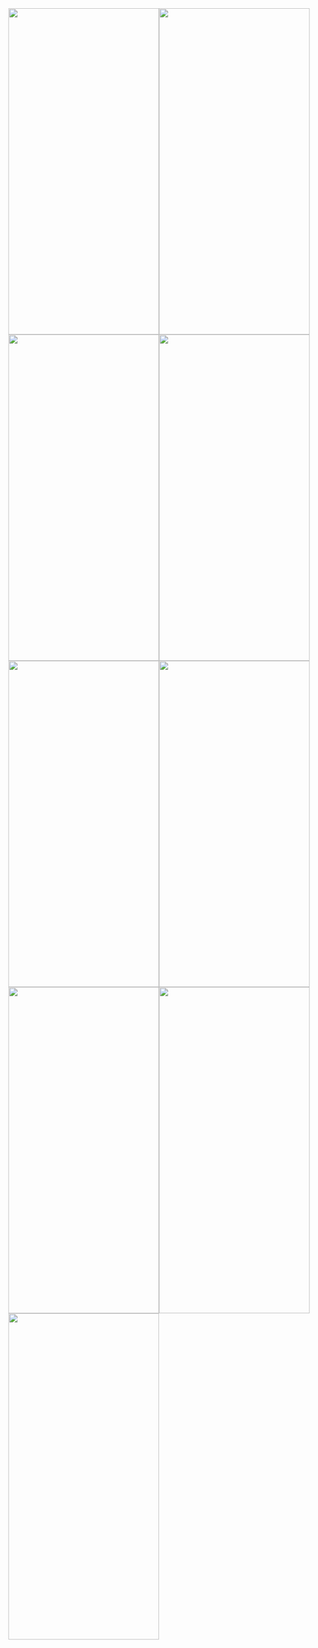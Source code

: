 <div style="display: flex;">
  <img src="https://github.com/YagizTopaldemir/WeatherWise/assets/159691508/a0e76e78-7f30-423f-a675-00b2f3f2086a" width="300" height="650" alt="">
  <img src="https://github.com/YagizTopaldemir/WeatherWise/assets/159691508/819ab756-8bc1-4197-8531-5ca18275a789" width="300" height="650" alt="">

</div>

<div style="display: flex;">
  <img src="https://github.com/YagizTopaldemir/WeatherWise/assets/159691508/9d5de10b-8719-4439-a204-b6ca5046de36" width="300" height="650" alt="">
  <img src="https://github.com/YagizTopaldemir/WeatherWise/assets/159691508/442c6218-11f9-4306-8b82-3b69b166e4ce" width="300" height="650" alt="">

</div>

<div style="display: flex;">
  <img src="https://github.com/YagizTopaldemir/WeatherWise/assets/159691508/f5e1dc1a-64b0-4e39-9f16-ba7441218025" width="300" height="650" alt="">
  <img src="https://github.com/YagizTopaldemir/WeatherWise/assets/159691508/a4e0063b-c232-43f2-be56-d96076b27242" width="300" height="650" alt="">

</div>

<div style="display: flex;">
  <img src="https://github.com/YagizTopaldemir/WeatherWise/assets/159691508/dad70b97-774b-4b41-a208-f52af13dd0c1" width="300" height="650" alt="">
  <img src="https://github.com/YagizTopaldemir/WeatherWise/assets/159691508/7adc087a-8d16-428f-b711-ed13e3a9abf3" width="300" height="650" alt="">

</div>


<div style="display: flex;">
  <img src="https://github.com/YagizTopaldemir/WeatherWise/assets/159691508/0a72f3ec-1352-4ba8-86fe-96c89808e975" width="300" height="650" alt="">
 
</div>




